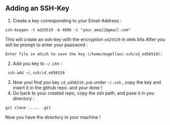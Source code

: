 ## Adding an SSH-Key

1. Create a key corresponding to your Email-Address :

```Shell
ssh-keygen -t ed25519 -b 4096 -C "your_email@gmail.com"
```

This will create an ssh-key with the encryption `ed25519` in `4096` bits
After you will be prompt to enter your password :

```shell
Enter file in which to save the key (/home/magellan/.ssh/id_ed56519): 
```

2. Add you key to `~/.shh` :

```shell
 ssh-add ~/.ssh/id_ed56519
```

3. Now youl find you key `id_ed56519.pub` under `~/.ssh` , copy the key and insert it in the github repo. and your done !
4. Go back to your created repo, copy the ssh path, and pase it in you directory :

```shell
git clone ..... .git
```
Now you have the directory in your machine !

